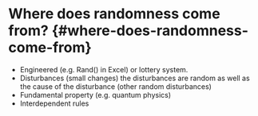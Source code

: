 # Where does randomness come from? {#where-does-randomness-come-from}

*   Engineered (e.g. Rand() in Excel) or lottery system.
*   Disturbances (small changes) the disturbances are random as well as the cause of the disturbance (other random disturbances)
*   Fundamental property (e.g. quantum physics)
*   Interdependent rules